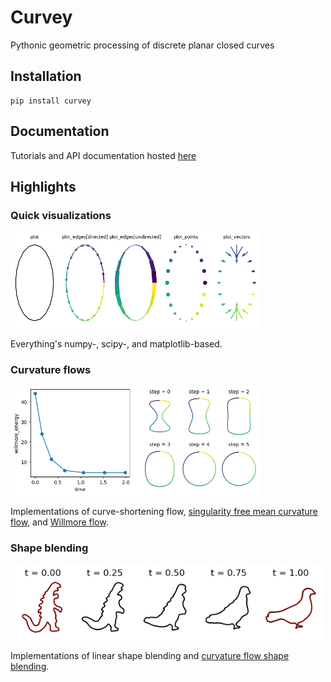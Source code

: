 # Curvey
Pythonic geometric processing of discrete planar closed curves

## Installation
```shell
pip install curvey
```

## Documentation
Tutorials and API documentation hosted [here](https://darikg.github.io/curvey/)

## Highlights

### Quick visualizations

<img src="https://github.com/darikg/curvey/blob/main/static/curve_plot.png" alt="drawing" width="400"/>

Everything's numpy-, scipy-, and matplotlib-based.

### Curvature flows

<img src="https://github.com/darikg/curvey/blob/main/static/willmore_flow.png" alt="drawing" width="400"/>

Implementations of curve-shortening flow, [singularity free mean curvature flow](
https://arxiv.org/abs/1203.6819), and [Willmore flow](
https://www.cs.cmu.edu/~kmcrane/Projects/ConformalWillmoreFlow/paper.pdf).

### Shape blending

<img src="https://github.com/darikg/curvey/blob/main/static/curv_interp.png" alt="drawing" width="500"/>

Implementations of linear shape blending and [curvature flow shape blending](
https://www.sciencedirect.com/science/article/pii/S016783961730016X).
